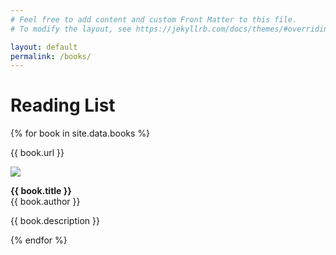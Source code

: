 ```yaml
---
# Feel free to add content and custom Front Matter to this file.
# To modify the layout, see https://jekyllrb.com/docs/themes/#overriding-theme-defaults

layout: default
permalink: /books/
---
```


# Reading List


{% for book in site.data.books %}

{{ book.url }}


<a href="{{ book.url }}"><img src="/assets/img/{{ book.image }}"></a>

<strong>{{ book.title }}</strong><br>
{{ book.author }}

{{ book.description }}


{% endfor %}



